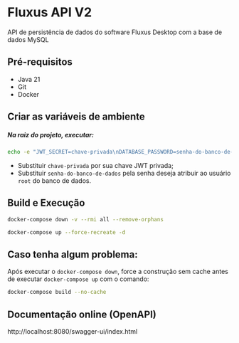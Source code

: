 # Fluxus API V2

API de persistência de dados do software Fluxus Desktop com a base de dados MySQL

## Pré-requisitos

- Java 21
- Git
- Docker

## Criar as variáveis de ambiente

##### Na raiz do projeto, executar: 

```sh
echo -e "JWT_SECRET=chave-privada\nDATABASE_PASSWORD=senha-do-banco-de-dados\nDATABASE_USER=root\nDATABASE_URL=jdbc:mysql://mysqldb:3306/fluxus_db" > .env
```

* Substituir `chave-privada` por sua chave JWT privada;
* Substituir `senha-do-banco-de-dados` pela senha deseja atribuir ao usuário `root` do banco de dados.


## Build e Execução

```sh
docker-compose down -v --rmi all --remove-orphans
```

```sh
docker-compose up --force-recreate -d
```

## Caso tenha algum problema:

Após executar o `docker-compose down`, force a construção sem cache antes de executar `docker-compose up` com o comando:

```sh
docker-compose build --no-cache
```

## Documentação online (OpenAPI)

http://localhost:8080/swagger-ui/index.html